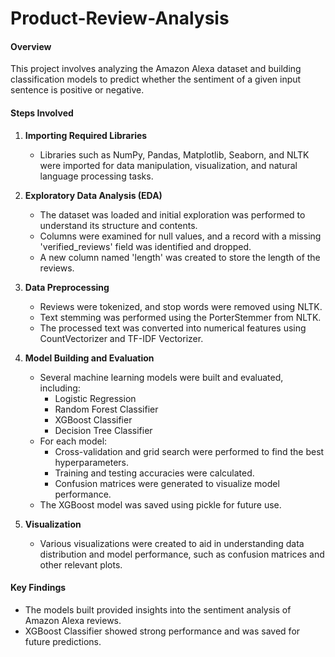 # Product-Review-Analysis
#### Overview
This project involves analyzing the Amazon Alexa dataset and building classification models to predict whether the sentiment of a given input sentence is positive or negative.

#### Steps Involved

1. **Importing Required Libraries**
    - Libraries such as NumPy, Pandas, Matplotlib, Seaborn, and NLTK were imported for data manipulation, visualization, and natural language processing tasks.

2. **Exploratory Data Analysis (EDA)**
    - The dataset was loaded and initial exploration was performed to understand its structure and contents.
    - Columns were examined for null values, and a record with a missing 'verified_reviews' field was identified and dropped.
    - A new column named 'length' was created to store the length of the reviews.

3. **Data Preprocessing**
    - Reviews were tokenized, and stop words were removed using NLTK.
    - Text stemming was performed using the PorterStemmer from NLTK.
    - The processed text was converted into numerical features using CountVectorizer and TF-IDF Vectorizer.

4. **Model Building and Evaluation**
    - Several machine learning models were built and evaluated, including:
        - Logistic Regression
        - Random Forest Classifier
        - XGBoost Classifier
        - Decision Tree Classifier
    - For each model:
        - Cross-validation and grid search were performed to find the best hyperparameters.
        - Training and testing accuracies were calculated.
        - Confusion matrices were generated to visualize model performance.
    - The XGBoost model was saved using pickle for future use.

5. **Visualization**
    - Various visualizations were created to aid in understanding data distribution and model performance, such as confusion matrices and other relevant plots.

#### Key Findings
- The models built provided insights into the sentiment analysis of Amazon Alexa reviews.
- XGBoost Classifier showed strong performance and was saved for future predictions.
